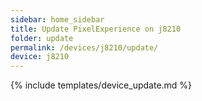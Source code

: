 ```yaml
---
sidebar: home_sidebar
title: Update PixelExperience on j8210
folder: update
permalink: /devices/j8210/update/
device: j8210
---
```

{% include templates/device_update.md %}
